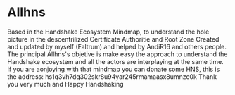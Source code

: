 # Allhns
Based in the Handshake Ecosystem Mindmap, to understand the hole picture in the descentrilized Certificate Authoritie and Root Zone
Created and updated by myself (Faltrum) and helped by AndiR16 and others people.
The principal Allhns's objetive is make easy the approach to understand the Handshake ecosystem and all the actors are interplaying at the same time.
If you are aonjoying with that mindmap you can donate some HNS, this is the address: hs1q3vh7dq302skr8u94yar245rmamaasx8umnzc0k
Thank you very much and Happy Handshaking
